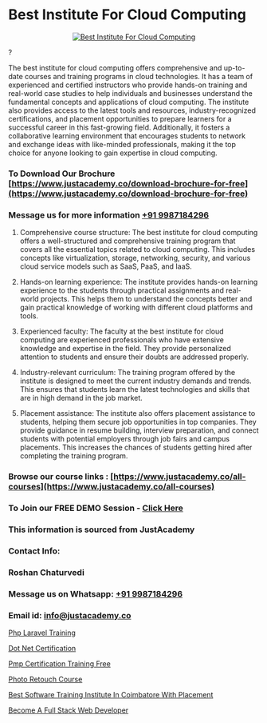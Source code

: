 # Best Institute For Cloud Computing

<p align="center">
  <a href="https://justacademy.co/all-courses">
    <img src="https://ibb.co/7V3H11Z" alt="Best Institute For Cloud Computing">
  </a>
</p>
?

The best institute for cloud computing offers comprehensive and up-to-date courses and training programs in cloud technologies. It has a team of experienced and certified instructors who provide hands-on training and real-world case studies to help individuals and businesses understand the fundamental concepts and applications of cloud computing. The institute also provides access to the latest tools and resources, industry-recognized certifications, and placement opportunities to prepare learners for a successful career in this fast-growing field. Additionally, it fosters a collaborative learning environment that encourages students to network and exchange ideas with like-minded professionals, making it the top choice for anyone looking to gain expertise in cloud computing.
### To Download Our Brochure [https://www.justacademy.co/download-brochure-for-free](https://www.justacademy.co/download-brochure-for-free)
### Message us for more information [+91 9987184296](https://api.whatsapp.com/send?phone=919987184296)
1) Comprehensive course structure: The best institute for cloud computing offers a well-structured and comprehensive training program that covers all the essential topics related to cloud computing. This includes concepts like virtualization, storage, networking, security, and various cloud service models such as SaaS, PaaS, and IaaS.

2) Hands-on learning experience: The institute provides hands-on learning experience to the students through practical assignments and real-world projects. This helps them to understand the concepts better and gain practical knowledge of working with different cloud platforms and tools.

3) Experienced faculty: The faculty at the best institute for cloud computing are experienced professionals who have extensive knowledge and expertise in the field. They provide personalized attention to students and ensure their doubts are addressed properly.

4) Industry-relevant curriculum: The training program offered by the institute is designed to meet the current industry demands and trends. This ensures that students learn the latest technologies and skills that are in high demand in the job market.

5) Placement assistance: The institute also offers placement assistance to students, helping them secure job opportunities in top companies. They provide guidance in resume building, interview preparation, and connect students with potential employers through job fairs and campus placements. This increases the chances of students getting hired after completing the training program.

### Browse our course links : [https://www.justacademy.co/all-courses](https://www.justacademy.co/all-courses) 
### To Join our FREE DEMO Session - [Click Here](https://www.justacademy.co/register-for-course-demo)


### This information is sourced from JustAcademy
### Contact Info:
### Roshan Chaturvedi
### Message us on Whatsapp: [+91 9987184296](https://api.whatsapp.com/send?phone=919987184296)
### Email id: [info@justacademy.co](mailto:info@justacademy.co)
                
[Php Laravel Training](https://www.linkedin.com/pulse/php-laravel-training-justacademy-thane-w46hc?trackingId=UUtAra0vj9W8tXQKlECRTg%3D%3D&lipi=urn%3Ali%3Apage%3Ad_flagship3_company_admin%3BtWGDFb3%2BTIWrNJLdiT%2FfMQ%3D%3D)

[Dot Net Certification](https://www.linkedin.com/pulse/dot-net-certification-justacademy-hyderabad-2rdmc?trackingId=c5%2Bki5vTr022psI2Be12yA%3D%3D&lipi=urn%3Ali%3Apage%3Ad_flagship3_company_admin%3BIgbA%2F28BQMiUW8Q%2FkWRJzw%3D%3D)

[Pmp Certification Training Free](https://medium.com/@kamblerajas684/pmp-certification-training-free-08a165a5f9fe)

[Photo Retouch Course](https://medium.com/@mistersumit961/photo-retouch-course-4ecc51a6fbf5)

[Best Software Training Institute In Coimbatore With Placement](https://justacademyin.github.io/justacademy/Best-Software-Training-Institute-In-Coimbatore-With-Placement)

[Become A Full Stack Web Developer](https://justacademyin.github.io/Articles/Become-A-Full-Stack-Web-Developer)

